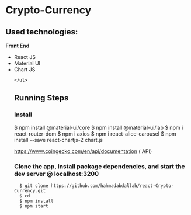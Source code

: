 # Crypto-Currency


## Used technologies:
 <b> Front End </b>
    <ul>
     <li> React JS</li>
     <li> Material UI</li>
     <li>Chart JS</li>
       
    </ul>
  
## Running Steps
   ### Install
   $  npm install @material-ui/core
   $  npm install @material-ui/lab
   $  npm i react-router-dom
   $  npm i axios
   $  npm i react-alice-carousel
   $  npm install --save react-chartjs-2 chart.js

https://www.coingecko.com/en/api/documentation ( API)
  



  ### Clone the app, install package dependencies, and start the dev server @ localhost:3200
      $ git clone https://github.com/hahmadabdallah/react-Crypto-Currency.git
      $ cd 
      $ npm install
      $ npm start

      

